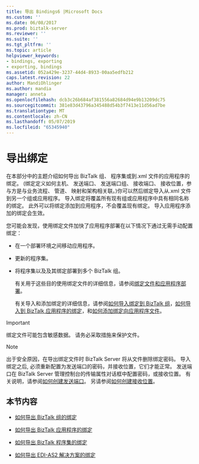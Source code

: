 ```yaml
---
title: 导出 Bindings6 |Microsoft Docs
ms.custom: ''
ms.date: 06/08/2017
ms.prod: biztalk-server
ms.reviewer: ''
ms.suite: ''
ms.tgt_pltfrm: ''
ms.topic: article
helpviewer_keywords:
- bindings, exporting
- exporting, bindings
ms.assetid: 052a429e-3237-44d4-8933-00aa5edfb212
caps.latest.revision: 22
author: MandiOhlinger
ms.author: mandia
manager: anneta
ms.openlocfilehash: dcb3c26b684af381556a82684d94e9b13209dc75
ms.sourcegitcommit: 381e83d43796a345488d54b3f7413e11d56ad7be
ms.translationtype: MT
ms.contentlocale: zh-CN
ms.lasthandoff: 05/07/2019
ms.locfileid: "65345940"
---
```

# <a name="exporting-bindings"></a>导出绑定
在本部分中的主题介绍如何导出 BizTalk 组、 程序集或到.xml 文件的应用程序的绑定。 (绑定定义如何主机、 发送端口、 发送端口组、 接收端口、 接收位置，参与方是与业务流程、 管道、 映射和架构相关联。)你可以然后绑定导入从.xml 文件到另一个组或应用程序。 导入绑定将覆盖所有现有组或应用程序中具有相同名称的绑定。 此外可以将绑定添加到应用程序，不会覆盖现有绑定。 导入应用程序添加的绑定会生效。  
  
 您可能会发现，使用绑定文件加快了应用程序部署在以下情况下通过无需手动配置绑定：  
  
- 在一个部署环境之间移动应用程序。  
  
- 更新的程序集。  
  
- 将程序集以及及其绑定部署到多个 BizTalk 组。  
  
  有关用于这些目的使用绑定文件的详细信息，请参阅[绑定文件和应用程序部署](../core/binding-files-and-application-deployment.md)。  
  
  有关导入和添加绑定的详细信息，请参阅[如何导入绑定到 BizTalk 组](../core/how-to-import-bindings-into-a-biztalk-group.md)，[如何导入到 BizTalk 应用程序的绑定](../core/how-to-import-bindings-into-a-biztalk-application.md)，和[如何添加绑定向应用程序文件](../core/how-to-add-a-binding-file-to-an-application2.md)。  
  
> [!IMPORTANT]
>  绑定文件可能包含敏感数据。 请务必采取措施来保护文件。  
  
> [!NOTE]
>  出于安全原因，在导出绑定文件时 BizTalk Server 将从文件删除绑定密码。 导入绑定之后, 必须重新配置为发送端口的密码，并接收位置，它们才能正常。 发送端口在 BizTalk Server 管理控制台的传输属性对话框中配置密码，或接收位置。 有关说明，请参阅[如何创建发送端口](../core/how-to-create-a-send-port2.md)。 另请参阅[如何创建接收位置](../core/how-to-create-a-receive-location.md)。  
  
## <a name="in-this-section"></a>本节内容  
  
-   [如何导出 BizTalk 组的绑定](../core/how-to-export-bindings-for-a-biztalk-group.md)  
  
-   [如何导出 BizTalk 应用程序的绑定](../core/how-to-export-bindings-for-a-biztalk-application.md)  
  
-   [如何导出 BizTalk 程序集的绑定](../core/how-to-export-bindings-for-a-biztalk-assembly.md)  
  
-   [如何导出 EDI-AS2 解决方案的绑定](../core/how-to-export-bindings-for-an-edi-as2-solution.md)